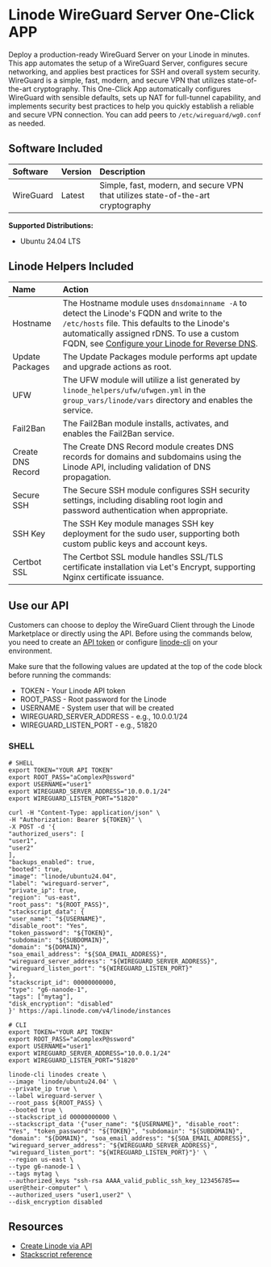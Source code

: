 # Linode WireGuard Server One-Click APP

Deploy a production-ready WireGuard Server on your Linode in minutes. This app automates the setup of a WireGuard Server, configures secure networking, and applies best practices for SSH and overall system security. WireGuard is a simple, fast, modern, and secure VPN that utilizes state-of-the-art cryptography. This One-Click App automatically configures WireGuard with sensible defaults, sets up NAT for full-tunnel capability, and implements security best practices to help you quickly establish a reliable and secure VPN connection. You can add peers to `/etc/wireguard/wg0.conf` as needed.

## Software Included

| Software  | Version   | Description   |
| :---      | :----     | :---          |
| WireGuard  | Latest    | Simple, fast, modern, and secure VPN that utilizes state-of-the-art cryptography |

**Supported Distributions:**

- Ubuntu 24.04 LTS

## Linode Helpers Included

| Name  | Action  |
| :---  | :---    |
| Hostname   | The Hostname module uses `dnsdomainname -A` to detect the Linode's FQDN and write to the `/etc/hosts` file. This defaults to the Linode's automatically assigned rDNS. To use a custom FQDN, see [Configure your Linode for Reverse DNS](https://www.linode.com/docs/guides/configure-your-linode-for-reverse-dns/).  |
| Update Packages   | The Update Packages module performs apt update and upgrade actions as root.  |
| UFW   | The UFW module will utilize a list generated by `linode_helpers/ufw/ufwgen.yml` in the `group_vars/linode/vars` directory and enables the service.  |
| Fail2Ban   | The Fail2Ban module installs, activates, and enables the Fail2Ban service.  |
| Create DNS Record | The Create DNS Record module creates DNS records for domains and subdomains using the Linode API, including validation of DNS propagation. |
| Secure SSH | The Secure SSH module configures SSH security settings, including disabling root login and password authentication when appropriate. |
| SSH Key | The SSH Key module manages SSH key deployment for the sudo user, supporting both custom public keys and account keys. |
| Certbot SSL | The Certbot SSL module handles SSL/TLS certificate installation via Let's Encrypt, supporting Nginx certificate issuance. |

## Use our API

Customers can choose to deploy the WireGuard Client through the Linode Marketplace or directly using the API. Before using the commands below, you need to create an [API token](https://www.linode.com/docs/products/tools/linode-api/get-started/#create-an-api-token) or configure [linode-cli](https://www.linode.com/products/cli/) on your environment.

Make sure that the following values are updated at the top of the code block before running the commands:
- TOKEN - Your Linode API token
- ROOT_PASS - Root password for the Linode
- USERNAME - System user that will be created
- WIREGUARD_SERVER_ADDRESS - e.g., 10.0.0.1/24
- WIREGUARD_LISTEN_PORT - e.g., 51820

### SHELL

```
# SHELL
export TOKEN="YOUR API TOKEN"
export ROOT_PASS="aComplexP@ssword"
export USERNAME="user1"
export WIREGUARD_SERVER_ADDRESS="10.0.0.1/24"
export WIREGUARD_LISTEN_PORT="51820"

curl -H "Content-Type: application/json" \
-H "Authorization: Bearer ${TOKEN}" \
-X POST -d '{
"authorized_users": [
"user1",
"user2"
],
"backups_enabled": true,
"booted": true,
"image": "linode/ubuntu24.04",
"label": "wireguard-server",
"private_ip": true,
"region": "us-east",
"root_pass": "${ROOT_PASS}",
"stackscript_data": {
"user_name": "${USERNAME}",
"disable_root": "Yes",
"token_password": "${TOKEN}",
"subdomain": "${SUBDOMAIN}",
"domain": "${DOMAIN}",
"soa_email_address": "${SOA_EMAIL_ADDRESS}",
"wireguard_server_address": "${WIREGUARD_SERVER_ADDRESS}",
"wireguard_listen_port": "${WIREGUARD_LISTEN_PORT}"
},
"stackscript_id": 00000000000,
"type": "g6-nanode-1",
"tags": ["mytag"],
"disk_encryption": "disabled"
}' https://api.linode.com/v4/linode/instances

# CLI
export TOKEN="YOUR API TOKEN"
export ROOT_PASS="aComplexP@ssword"
export USERNAME="user1"
export WIREGUARD_SERVER_ADDRESS="10.0.0.1/24"
export WIREGUARD_LISTEN_PORT="51820"

linode-cli linodes create \
--image 'linode/ubuntu24.04' \
--private_ip true \
--label wireguard-server \
--root_pass ${ROOT_PASS} \
--booted true \
--stackscript_id 00000000000 \
--stackscript_data '{"user_name": "${USERNAME}", "disable_root": "Yes", "token_password": "${TOKEN}", "subdomain": "${SUBDOMAIN}", "domain": "${DOMAIN}", "soa_email_address": "${SOA_EMAIL_ADDRESS}", "wireguard_server_address": "${WIREGUARD_SERVER_ADDRESS}", "wireguard_listen_port": "${WIREGUARD_LISTEN_PORT}"}' \
--region us-east \
--type g6-nanode-1 \
--tags mytag \
--authorized_keys "ssh-rsa AAAA_valid_public_ssh_key_123456785== user@their-computer" \
--authorized_users "user1,user2" \
--disk_encryption disabled
```

## Resources

- [Create Linode via API](https://www.linode.com/docs/api/linode-instances/#linode-create)
- [Stackscript reference](https://www.linode.com/docs/guides/writing-scripts-for-use-with-linode-stackscripts-a-tutorial/#user-defined-fields-udfs)